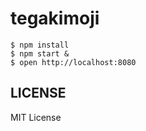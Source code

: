 # tegakimoji

```console
$ npm install
$ npm start &
$ open http://localhost:8080
```

## LICENSE

MIT License
